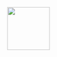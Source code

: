 <div id="header" align="center">
  <img src="https://media2.giphy.com/media/v1.Y2lkPTc5MGI3NjExcmFtMDlhbTZicXl6dWVhbjgxaHZkbTFreDVjcnQ0bnZicG44cHI4NyZlcD12MV9pbnRlcm5hbF9naWZfYnlfaWQmY3Q9cw/dNbYAgjq4Y1HHgvSCH/giphy.gif" width="100"/>
</div>
